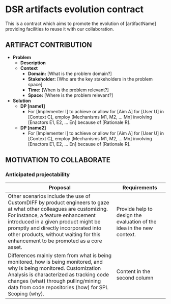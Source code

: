 # DSR artifacts evolution contract
This is a contract which aims to promote the evolution of [artifactName] providing facilities to reuse it with our collaboration.

## ARTIFACT CONTRIBUTION

* **Problem**
  * **Description**
  * **Context**
    * **Domain:** [What is the problem domain?]
    * **Stakeholder:** [Who are the key stakeholders in the problem space]
    * **Time:** [When is the problem relevant?]
    * **Space:** [Where is the problem relevant?]
* **Solution**
  * **DP [name1]**
    * For [Implementer I] to  achieve  or  allow for [Aim  A] for [User  U] in [Context  C], employ [Mechanisms M1,  M2,  ...  Mn] involving [Enactors  E1,  E2,  ...  En] because of [Rationale R].
  * **DP [name2]**
    * For [Implementer I] to  achieve  or  allow for [Aim  A] for [User  U] in [Context  C], employ [Mechanisms M1,  M2,  ...  Mn] involving [Enactors  E1,  E2,  ...  En] because of [Rationale R].

## MOTIVATION TO COLLABORATE


### Anticipated projectability

Proposal | Requirements
------------ | -------------
Other scenarios include the use of CustomDIFF by product engineers to gaze at what  other  colleagues  are  customizing. For  instance,  a  feature  enhancement  introduced  in  a  given  product  might  be  promptly  and  directly  incorporated  into other products, without waiting for this enhancement to be promoted as a core asset. | Provide help to design the evaluation of the idea in the new context.
Differences mainly stem from what is being monitored, how is being monitored, and why is being monitored. Customization Analysis is characterized as tracking code changes (what) through pulling/mining data from  code  repositories  (how)  for  SPL  Scoping  (why). | Content in the second column
